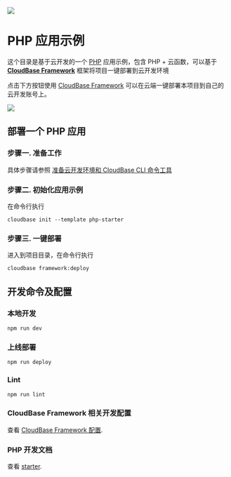<a href="https://github.com/TencentCloudBase/cloudbase-templates"><img src="https://main.qcloudimg.com/raw/63782b30178cf5666fdd1e15501aba9b.png"></a>

# PHP 应用示例

这个目录是基于云开发的一个 [PHP](https://www.php.net/manual/zh/index.php) 应用示例，包含 PHP + 云函数，可以基于 **[CloudBase Framework](https://github.com/TencentCloudBase/cloudbase-framework)** 框架将项目一键部署到云开发环境

点击下方按钮使用 [CloudBase Framework](https://github.com/TencentCloudBase/cloudbase-framework) 可以在云端一键部署本项目到自己的云开发账号上。

[![](https://main.qcloudimg.com/raw/67f5a389f1ac6f3b4d04c7256438e44f.svg)](https://console.cloud.tencent.com/tcb/env/index?action=CreateAndDeployCloudBaseProject&tdl_anchor=github&tdl_site=0&appUrl=`https%3A%2F%2Fgitee.com%2FTencentCloudBase%2Fcloudbase-templates`&workDir=php-starter&appName=php-starter)

## 部署一个 PHP 应用

### 步骤一. 准备工作

具体步骤请参照 [准备云开发环境和 CloudBase CLI 命令工具](https://gitee.com/TencentCloudBase/cloudbase-framework/blob/gitee/CLI_GUIDE.md)

### 步骤二. 初始化应用示例

在命令行执行

```
cloudbase init --template php-starter
```

### 步骤三. 一键部署

进入到项目目录，在命令行执行

```
cloudbase framework:deploy
```

## 开发命令及配置

### 本地开发

```
npm run dev
```

### 上线部署

```
npm run deploy
```

### Lint

```
npm run lint
```

### CloudBase Framework 相关开发配置

查看 [CloudBase Framework 配置](https://github.com/TencentCloudBase/cloudbase-framework).

### PHP 开发文档

查看 [starter](https://www.php.net/manual/zh/index.php).

